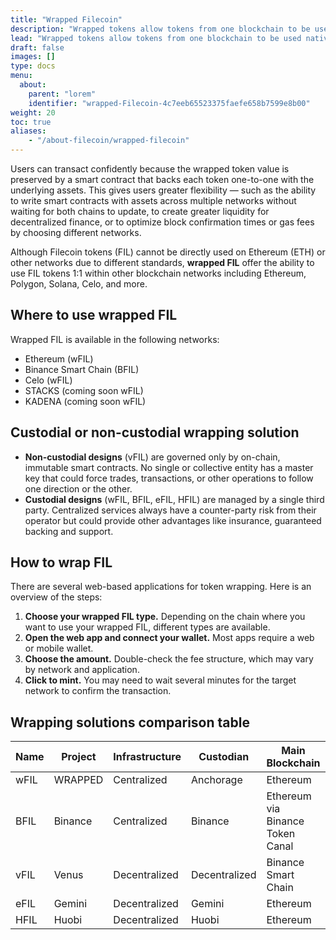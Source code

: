 ```yaml
---
title: "Wrapped Filecoin"
description: "Wrapped tokens allow tokens from one blockchain to be used natively on another chain."
lead: "Wrapped tokens allow tokens from one blockchain to be used natively on another chain. The wrapping process usually involves locking the original tokens in a smart contract, which then mints an equivalent amount of wrapped tokens on another blockchain."
draft: false
images: []
type: docs
menu:
  about:
    parent: "lorem"
    identifier: "wrapped-Filecoin-4c7eeb65523375faefe658b7599e8b00"
weight: 20
toc: true
aliases:
    - "/about-filecoin/wrapped-filecoin"
---
```


Users can transact confidently because the wrapped token value is preserved by a smart contract that backs each token one-to-one with the underlying assets. This gives users greater flexibility — such as the ability to write smart contracts with assets across multiple networks without waiting for both chains to update, to create greater liquidity for decentralized finance, or to optimize block confirmation times or gas fees by choosing different networks.

Although Filecoin tokens (FIL) cannot be directly used on Ethereum (ETH) or other networks due to different standards, **wrapped FIL** offer the ability to use FIL tokens 1:1 within other blockchain networks including Ethereum, Polygon, Solana, Celo, and more.

## Where to use wrapped FIL

Wrapped FIL is available in the following networks:

- Ethereum (wFIL)
- Binance Smart Chain (BFIL)
- Celo (wFIL)
- STACKS (coming soon wFIL)
- KADENA (coming soon wFIL)

## Custodial or non-custodial wrapping solution

- **Non-custodial designs** (vFIL) are governed only by on-chain, immutable smart contracts. No single or collective entity has a master key that could force trades, transactions, or other operations to follow one direction or the other.
- **Custodial designs** (wFIL, BFIL, eFIL, HFIL) are managed by a single third party. Centralized services always have a counter-party risk from their operator but could provide other advantages like insurance, guaranteed backing and support.

## How to wrap FIL

There are several web-based applications for token wrapping. Here is an overview of the steps:

1. **Choose your wrapped FIL type.** Depending on the chain where you want to use your wrapped FIL, different types are available.
2. **Open the web app and connect your wallet.** Most apps require a web or mobile wallet.
3. **Choose the amount.** Double-check the fee structure, which may vary by network and application.
4. **Click to mint.** You may need to wait several minutes for the target network to confirm the transaction.

## Wrapping solutions comparison table

| **Name** | **Project** | **Infrastructure** | **Custodian** | **Main Blockchain**              | **Link**                            |
|----------|-------------|--------------------|---------------|----------------------------------|-------------------------------------|
| wFIL     | WRAPPED     | Centralized        | Anchorage     | Ethereum                         | https://www\.wrapped\.com/          |
| BFIL     | Binance     | Centralized        | Binance       | Ethereum via Binance Token Canal | https://www\.binance\.com/          |
| vFIL     | Venus       | Decentralized      | Decentralized | Binance Smart Chain              | https://www\.venus\.io/             |
| eFIL     | Gemini      | Decentralized      | Gemini        | Ethereum                         | https://www\.gemini\.com/           |
| HFIL     | Huobi       | Decentralized      | Huobi         | Ethereum                         | https://www\.huobi\.com             |
